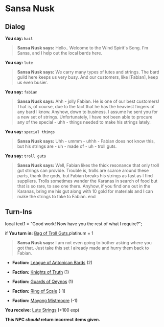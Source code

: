 # Sansa Nusk
## Dialog

**You say:** `hail`



>**Sansa Nusk says:** Hello..  Welcome to the Wind Spirit's Song.  I'm Sansa, and I help out the local bards here.

**You say:** `lute`



>**Sansa Nusk says:** We carry many types of lutes and strings.  The bard guild here keeps us very busy.  And our customers, like [Fabian], keep us even busier.

**You say:** `fabian`



>**Sansa Nusk says:** Ahh - jolly Fabian. He is one of our best customers! That is, of course, due to the fact that he has the heaviest fingers of any bard I know. Anyhow, down to business. I assume he sent you for a new set of strings. Unfortunately, I have not been able to procure any of the special - uhh - things needed to make his strings lately.

**You say:** `special things`



>**Sansa Nusk says:** Uhh - ummm - uhhh - Fabian does not know this, but his strings are - uh - made of - uh - troll guts.

**You say:** `troll guts`



>**Sansa Nusk says:** Well, Fabian likes the thick resonance that only troll gut strings can provide. Trouble is, trolls are scarce around these parts, thank the gods, but Fabian breaks his strings as fast as I find suppliers. Trolls sometimes wander the Karanas in search of food but that is so rare, to see one there. Anyhow, if you find one out in the Karanas, bring me his gut along with 10 gold for materials and I can make the strings to take to Fabian.
end

## Turn-Ins



local text1 = "Good work! Now have you the rest of what I require?";




if **You turn in:** [Bag of Troll Guts](/item/13703),platinum = 1


>**Sansa Nusk says:** I am not even going to bother asking where you got that. Just take this set I already made and hurry them back to Fabian.


* __Faction:__ [League of Antonican Bards](/faction/284) (2)


* __Faction:__ [Knights of Truth](/faction/281) (1)


* __Faction:__ [Guards of Qeynos](/faction/262) (1)


* __Faction:__ [Ring of Scale](/faction/304) (-1)


* __Faction:__ [Mayong Mistmoore](/faction/285) (-1)


 **You receive:**  [Lute Strings](/item/13709) (+100 exp)

**This NPC *should* return incorrect items given.**

